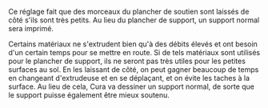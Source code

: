 Ce réglage fait que des morceaux du plancher de soutien sont laissés de côté s'ils sont très petits. Au lieu du plancher de support, un support normal sera imprimé.

Certains matériaux ne s'extrudent bien qu'à des débits élevés et ont besoin d'un certain temps pour se mettre en route. Si de tels matériaux sont utilisés pour le plancher de support, ils ne seront pas très utiles pour les petites surfaces au sol. En les laissant de côté, on peut gagner beaucoup de temps en changeant d'extrudeuse et en se déplaçant, et on évite les taches à la surface. Au lieu de cela, Cura va dessiner un support normal, de sorte que le support puisse également être mieux soutenu.

